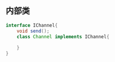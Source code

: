 ## 内部类
```java
interface IChannel{
    void send();
    class Channel implements IChannel{
        
    }
}
```
